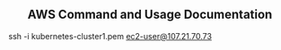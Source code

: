 <h2 align="center">
AWS Command and Usage Documentation
</h2>

ssh -i kubernetes-cluster1.pem ec2-user@107.21.70.73